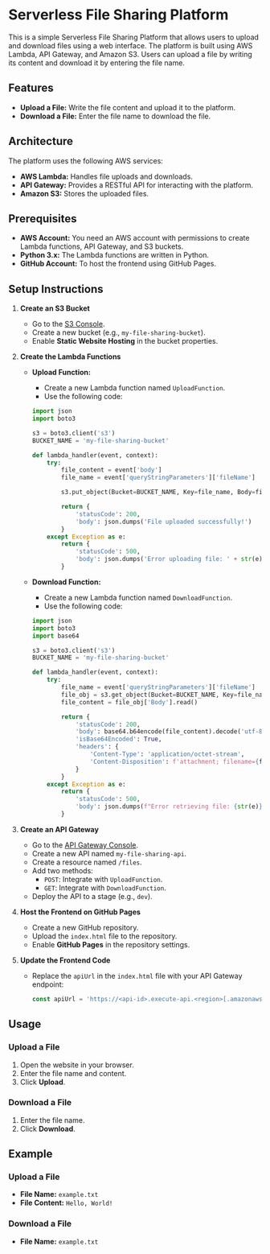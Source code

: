 # Serverless File Sharing Platform

This is a simple Serverless File Sharing Platform that allows users to upload and download files using a web interface. The platform is built using AWS Lambda, API Gateway, and Amazon S3. Users can upload a file by writing its content and download it by entering the file name.

## Features

* **Upload a File:** Write the file content and upload it to the platform.
* **Download a File:** Enter the file name to download the file.

## Architecture

The platform uses the following AWS services:

* **AWS Lambda:** Handles file uploads and downloads.
* **API Gateway:** Provides a RESTful API for interacting with the platform.
* **Amazon S3:** Stores the uploaded files.

## Prerequisites

* **AWS Account:** You need an AWS account with permissions to create Lambda functions, API Gateway, and S3 buckets.
* **Python 3.x:** The Lambda functions are written in Python.
* **GitHub Account:** To host the frontend using GitHub Pages.

## Setup Instructions

1.  **Create an S3 Bucket**
    * Go to the [S3 Console](https://console.aws.amazon.com/s3/).
    * Create a new bucket (e.g., `my-file-sharing-bucket`).
    * Enable **Static Website Hosting** in the bucket properties.

2.  **Create the Lambda Functions**

    * **Upload Function:**
        * Create a new Lambda function named `UploadFunction`.
        * Use the following code:

        ```python
        import json
        import boto3

        s3 = boto3.client('s3')
        BUCKET_NAME = 'my-file-sharing-bucket'

        def lambda_handler(event, context):
            try:
                file_content = event['body']
                file_name = event['queryStringParameters']['fileName']

                s3.put_object(Bucket=BUCKET_NAME, Key=file_name, Body=file_content)

                return {
                    'statusCode': 200,
                    'body': json.dumps('File uploaded successfully!')
                }
            except Exception as e:
                return {
                    'statusCode': 500,
                    'body': json.dumps('Error uploading file: ' + str(e))
                }
        ```

    * **Download Function:**
        * Create a new Lambda function named `DownloadFunction`.
        * Use the following code:

        ```python
        import json
        import boto3
        import base64

        s3 = boto3.client('s3')
        BUCKET_NAME = 'my-file-sharing-bucket'

        def lambda_handler(event, context):
            try:
                file_name = event['queryStringParameters']['fileName']
                file_obj = s3.get_object(Bucket=BUCKET_NAME, Key=file_name)
                file_content = file_obj['Body'].read()

                return {
                    'statusCode': 200,
                    'body': base64.b64encode(file_content).decode('utf-8'),
                    'isBase64Encoded': True,
                    'headers': {
                        'Content-Type': 'application/octet-stream',
                        'Content-Disposition': f'attachment; filename={file_name}'
                    }
                }
            except Exception as e:
                return {
                    'statusCode': 500,
                    'body': json.dumps(f"Error retrieving file: {str(e)}")
                }
        ```

3.  **Create an API Gateway**
    * Go to the [API Gateway Console](https://console.aws.amazon.com/apigateway/home).
    * Create a new API named `my-file-sharing-api`.
    * Create a resource named `/files`.
    * Add two methods:
        * `POST`: Integrate with `UploadFunction`.
        * `GET`: Integrate with `DownloadFunction`.
    * Deploy the API to a stage (e.g., `dev`).

4.  **Host the Frontend on GitHub Pages**
    * Create a new GitHub repository.
    * Upload the `index.html` file to the repository.
    * Enable **GitHub Pages** in the repository settings.

5.  **Update the Frontend Code**
    * Replace the `apiUrl` in the `index.html` file with your API Gateway endpoint:

        ```javascript
        const apiUrl = 'https://<api-id>.execute-api.<region>[.amazonaws.com/dev/files](https://www.google.com/search?q=https://.amazonaws.com/dev/files)';
        ```

## Usage

### Upload a File

1.  Open the website in your browser.
2.  Enter the file name and content.
3.  Click **Upload**.

### Download a File

1.  Enter the file name.
2.  Click **Download**.

## Example

### Upload a File

* **File Name:** `example.txt`
* **File Content:** `Hello, World!`

### Download a File

* **File Name:** `example.txt`
